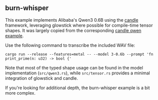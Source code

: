 ## burn-whisper

This example implements Alibaba's Qwen3 0.6B using the [candle](https://github.com/huggingface/candle) framework, leveraging glowstick where possible for compile-time tensor shapes. It was largely copied from the corresponding [candle qwen example](https://github.com/huggingface/candle/tree/main/candle-examples/examples/qwen).

Use the following command to transcribe the included WAV file:

`cargo run --release --features=metal -- --model 3-0.6b --prompt 'fn print_prime(n: u32) -> bool {'`

Note that most of the typed shape usage can be found in the model implementation (`src/qwen3.rs`), while `src/tensor.rs` provides a minimal integration of glowstick and candle.

If you're looking for additional depth, the burn-whisper example is a bit more complex.
